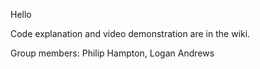 Hello

Code explanation and video demonstration are in the wiki.

Group members: Philip Hampton, Logan Andrews

